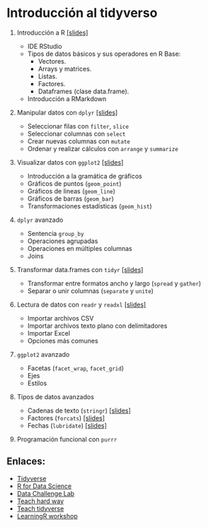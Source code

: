 # Introducción al tidyverso

1. Introducción a R [[slides]](./src/00-intro.html)
    * IDE RStudio
    * Tipos de datos básicos y sus operadores en R Base:
      + Vectores.
      + Arrays y matrices.
      + Listas.
      + Factores.
      + Dataframes (clase data.frame).
    * Introducción a RMarkdown

2. Manipular datos con `dplyr` [[slides]](./src/01-dplyr.html)
    * Seleccionar filas con `filter`, `slice`
    * Seleccionar columnas con `select`
    * Crear nuevas columnas con `mutate`
    * Ordenar y realizar cálculos con `arrange` y `summarize`

<!--
3. Funciones útiles de R base
    * Agregaciones: `mean`, `sd`, `sum`, etc.
    * Vectorizadas y operadores: `is.na`, `%in%`, "==", "+", etc.
    * Operaciones con conjuntos: `setdiff`, `union`, etc.
-->

3. Visualizar datos con `ggplot2` [[slides]](./src/02-ggplot2.html)
    * Introducción a la gramática de gráficos
    * Gráficos de puntos (`geom_point`)
    * Gráficos de lineas (`geom_line`)
    * Gráficos de barras (`geom_bar`)
    * Transformaciones estadísticas (`geom_hist`)

4. `dplyr` avanzado
    * Sentencia `group_by`
    * Operaciones agrupadas
    * Operaciones en múltiples columnas
    * Joins

5. Transformar data.frames con `tidyr` [[slides]](./src/03-tidyr.html)
    * Transformar entre formatos ancho y largo (`spread` y `gather`)
    * Separar o unir columnas (`separate` y `unite`)

6. Lectura de datos con `readr` y `readxl` [[slides]](./src/04-readr.html)
    * Importar archivos CSV
    * Importar archivos texto plano con delimitadores
    * Importar Excel
    * Opciones más comunes

7. `ggplot2` avanzado
    * Facetas  (`facet_wrap`, `facet_grid`)
    * Ejes
    * Estilos

8. Tipos de datos avanzados
    * Cadenas de texto (`stringr`) [[slides]](./src/05-stringr.html)
    * Factores (`forcats`) [[slides]](./src/06-forcats.html)
    * Fechas (`lubridate`) [[slides]](./src/07-lubridate.html)

9. Programación funcional con `purrr`


## Enlaces:
* [Tidyverse](https://www.tidyverse.org/)
* [R for Data Science](http://r4ds.had.co.nz/)
* [Data Challenge Lab](https://dcl-2019-04.github.io/curriculum/)
* [Teach hard way](http://varianceexplained.org/r/teach-hard-way/)
* [Teach tidyverse](http://varianceexplained.org/r/teach-tidyverse/)
* [LearningR workshop](https://nyu-cdsc.github.io/learningr/)
